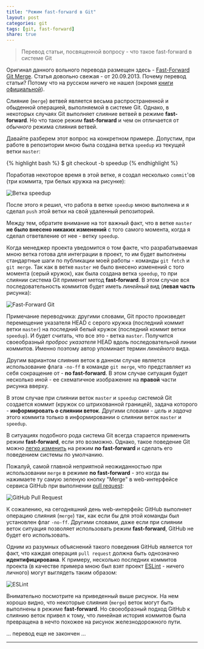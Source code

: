```yaml
---
title: "Режим fast-forward в Git"
layout: post
categories: git
tags: [git, fast-forward]
share: true
---
```


> Перевод статьи, посвященной вопросу - что такое fast-forward в системе Git

Оригинал данного вольного перевода размещен здесь - [Fast-Forward Git Merge][1]. Статья довольно свежая - от 20.09.2013. Почему перевод статьи? Потому что на русском ничего не нашел (окромя [книги официальной][4]).

Слияние (`merge`) ветвей является весьма распространенной и обыденной операцией, выполняемой в системе Git. Однако, в некоторых случаях Git выполняет слияние ветвей в режиме **fast-forward**. Но что такое режим **fast-forward** и чем он отличается от *обычного* режима слияния ветвей.

Давайте разберем этот вопрос на конкретном примере. Допустим, при работе в репозитории мною была создана ветка `speedup` из текущей ветки `master`:

{% highlight bash %}
$ git checkout -b speedup
{% endhighlight %}

Поработав некоторое время в этой ветке, я создал несколько `commit`'ов (три коммита, три белых кружка на рисунке):

![Ветка speedup]({{site.url}}/images/uploads/2015/04/fast-forward_1.png "Ветка Speedup")

После этого я решил, что работа в ветке `speedup` мною выполнена и я сделал `push` этой ветки на свой удаленный репозиторий.

Между тем, обратите внимание на тот важный факт, что в ветке `master` **не было внесено никаких изменений** с того самого момента, когда я сделал ответвление от нее - ветку `speedup`.

Когда менеджер проекта уведомится о том факте, что разрабатываемая мною ветка готова для интеграции в проект, то им будет выполнены стандартные шаги по публикации моей работы - команды `git fetch` и `git merge`. Так как в ветке `master` не было внесено изменений с того момента (серый кружок), как была создана ветка `speedup`, то при слиянии система Git применит метод **fast-forward**. В этом случае вся последовательность коммитов будет иметь *линейный* вид (**левая часть** рисунка):

![Fast-Forward Git]({{site.url}}/images/uploads/2015/04/fast-forward_2.png "Fast-Forward Git")

Примечание переводчика: другими словами, Git просто произведет перемещение указателя HEAD с серого кружка (последний коммит ветки `master`) на последний белый кружок (последний коммит ветки `speedup`). И будет считать, что все это - ветка `master`. Получится своеобразный *проброс указателя* HEAD вдоль последовательной линии коммитов. Именно поэтому автор упоминает термин *линейного* вида.

Другим вариантом слияния веток в данном случае является использование флага `-no-ff` в команде `git merge`, что представляет из себя сокращение от - **no fast-forward**. В этом случае ситуация будет несколько иной - ее схематичное изображение на **правой** части рисунка вверху.

В этом случае при слиянии веток `master` и `speedup` системой Git создается коммит (кружок со штрихованной границей), задача которого - **информировать о слиянии веток**. Другими словами - *цель* и *задача* этого коммита только в информировании о слиянии веток `master` и `speedup`.

В ситуациях подобного рода система Git всегда старается применить режим **fast-forward**, если это возможно. Однако, такое поведение Git можно [легко изменить][2] на режим **no fast-forward** и сделать его поведением системы по умолчанию.

Пожалуй, самой главной неприятной неожиданностью при использовании `merge` в режиме **no fast-forward** - это когда вы нажимаете ту самую зеленую кнопку "Merge" в web-интерфейсе сервиса GitHub при выполнении [pull request][5]:

![GitHub Pull Request]({{site.url}}/images/uploads/2015/04/fast-forward_3.png "GitHub Pull Request")

К сожалению, на сегодняшний день web-интерфейс GitHub выполняет операцию слияния (`merge`) так, как если бы для этой команды был установлен флаг `-no-ff`. Другими словами, даже если при слиянии веток ситуация позволяет использовать режим **fast-forward**, GitHub не будет его использовать.

Одним из разумных объяснений такого поведения GitHub является тот факт, что каждая операция `pull request` должна быть однозначно **идентифицирована**. К примеру, несколько последних коммитов проекта (в качестве примера мною был взят проект [ESLint][3] - ничего личного) могут выглядеть таким образом:

![ESLint]({{site.url}}/images/uploads/2015/04/fast-forward_4.png "ESLint")

Внимательно посмотрите на приведенный выше рисунок. На нем хорошо видно, что некоторые слияния (`merge`) веток могут быть выполнены в режиме **fast-forward**. Но своеобразный подход GitHub к слиянию веток привел к тому, что линейная история коммитов была превращена в нечто похожее на рисунок железнодорожного пути.

... перевод еще не закончен ...

---
[1]: http://ariya.ofilabs.com/2013/09/fast-forward-git-merge.html "Fast-Forward Git Merge"
[2]: http://stackoverflow.com/questions/2500296/can-i-make-fast-forwarding-be-off-by-default-in-git "Fast Forward Off By Default"
[3]: https://github.com/eslint/eslint "ESLint"
[4]: http://git-scm.com/book/ru/v2 "Pro Git"
[5]: https://help.github.com/articles/using-pull-requests/ "Pull Request"
